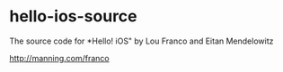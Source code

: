 hello-ios-source
================
The source code for *Hello! iOS" by Lou Franco and Eitan Mendelowitz

http://manning.com/franco
